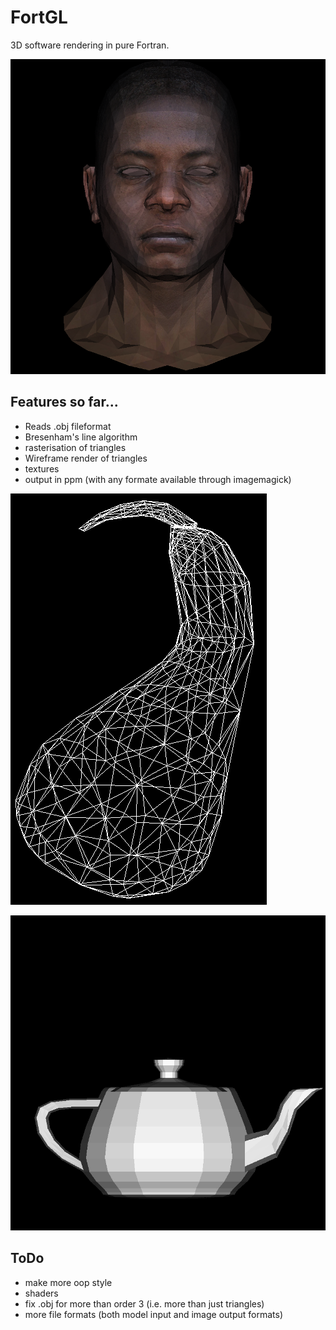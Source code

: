# FortGL

3D software rendering in pure Fortran.

![alt text](https://raw.githubusercontent.com/lewisfish/FortGL/master/output.png "Wireframe head")

## Features so far...
   * Reads .obj fileformat
   * Bresenham's line algorithm
   * rasterisation of triangles
   * Wireframe render of triangles
   * textures
   * output in ppm (with any formate available through imagemagick)



![alt text](https://raw.githubusercontent.com/lewisfish/FortGL/master/gourd.png "Wireframe gourd")



![alt text](https://raw.githubusercontent.com/lewisfish/FortGL/master/teapot.png "Wireframe teapot")

## ToDo
  * make more oop style
  * shaders
  * fix .obj for more than order 3 (i.e. more than just triangles)
  * more file formats (both model input and image output formats)
